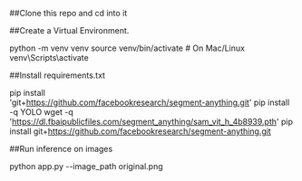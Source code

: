 ##Clone this repo and cd into it

##Create a Virtual Environment.

python -m venv venv
source venv/bin/activate  # On Mac/Linux
venv\Scripts\activate


##Install requirements.txt

pip install \
'git+https://github.com/facebookresearch/segment-anything.git'
pip install -q YOLO
wget -q \
'https://dl.fbaipublicfiles.com/segment_anything/sam_vit_h_4b8939.pth'
pip install git+https://github.com/facebookresearch/segment-anything.git


##Run inference on images

python app.py --image_path original.png

